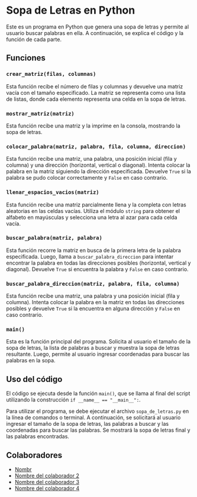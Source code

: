 # Sopa de Letras en Python

Este es un programa en Python que genera una sopa de letras y permite al usuario buscar palabras en ella. A continuación, se explica el código y la función de cada parte.

## Funciones

### `crear_matriz(filas, columnas)`

Esta función recibe el número de filas y columnas y devuelve una matriz vacía con el tamaño especificado. La matriz se representa como una lista de listas, donde cada elemento representa una celda en la sopa de letras.

### `mostrar_matriz(matriz)`

Esta función recibe una matriz y la imprime en la consola, mostrando la sopa de letras.

### `colocar_palabra(matriz, palabra, fila, columna, direccion)`

Esta función recibe una matriz, una palabra, una posición inicial (fila y columna) y una dirección (horizontal, vertical o diagonal). Intenta colocar la palabra en la matriz siguiendo la dirección especificada. Devuelve `True` si la palabra se pudo colocar correctamente y `False` en caso contrario.

### `llenar_espacios_vacios(matriz)`

Esta función recibe una matriz parcialmente llena y la completa con letras aleatorias en las celdas vacías. Utiliza el módulo `string` para obtener el alfabeto en mayúsculas y selecciona una letra al azar para cada celda vacía.

### `buscar_palabra(matriz, palabra)`

Esta función recorre la matriz en busca de la primera letra de la palabra especificada. Luego, llama a `buscar_palabra_direccion` para intentar encontrar la palabra en todas las direcciones posibles (horizontal, vertical y diagonal). Devuelve `True` si encuentra la palabra y `False` en caso contrario.

### `buscar_palabra_direccion(matriz, palabra, fila, columna)`

Esta función recibe una matriz, una palabra y una posición inicial (fila y columna). Intenta colocar la palabra en la matriz en todas las direcciones posibles y devuelve `True` si la encuentra en alguna dirección y `False` en caso contrario.

### `main()`

Esta es la función principal del programa. Solicita al usuario el tamaño de la sopa de letras, la lista de palabras a buscar y muestra la sopa de letras resultante. Luego, permite al usuario ingresar coordenadas para buscar las palabras en la sopa.

## Uso del código

El código se ejecuta desde la función `main()`, que se llama al final del script utilizando la construcción `if __name__ == "__main__":`.

Para utilizar el programa, se debe ejecutar el archivo `sopa_de_letras.py` en la línea de comandos o terminal. A continuación, se solicitará al usuario ingresar el tamaño de la sopa de letras, las palabras a buscar y las coordenadas para buscar las palabras. Se mostrará la sopa de letras final y las palabras encontradas.

## Colaboradores

- [Nombr](enlace-al-perfil-github)
- [Nombre del colaborador 2](enlace-al-perfil-github)
- [Nombre del colaborador 3](enlace-al-perfil-github)
- [Nombre del colaborador 4](enlace-al-perfil-github)


